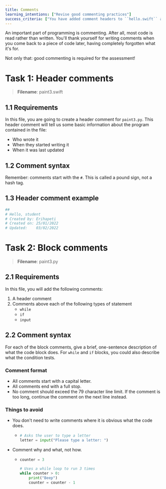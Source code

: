 ```yaml
---
title: Comments
learning_intentions: ["Revise good commenting practices"]
success_criteria: ["You have added comment headers to ``hello.swift`` and ``paint3.swift``"]
---
```


An important part of programming is commenting. After all, most code is read rather than written. You'll thank yourself for writing comments when you come back to a piece of code later, having completely forgotten what it's for.

Not only that: good commenting is required for the assessment!

# Task 1: Header comments

> **Filename**: paint3.swift

## 1.1 Requirements

In this file, you are going to create a header comment for ``paint3.py``. This header comment will tell us some basic information about the program contained in the file:
	
- Who wrote it
- When they started writing it
- When it was last updated

## 1.2 Comment syntax

Remember: comments start with the ``#``. This is called a pound sign, not a hash tag.

## 1.3 Header comment example

```python
##
# Hello, student
# Created by: Erihapeti
# Created on: 25/01/2022
# Updated:    03/02/2022
```

# Task 2: Block comments

> **Filename**: paint3.py

## 2.1 Requirements

In this file, you will add the following comments:
	
1. A header comment
2. Comments above each of the following types of statement
	- ``while``
	- ``if``
    - ``input``

## 2.2 Comment syntax

For each of the block comments, give a brief, one-sentence description of what the code block does. For ``while`` and ``if`` blocks, you could also describe what the condition tests.

### Comment format

- All comments start with a capital letter.
- All comments end with a full stop.
- No comment should exceed the 79 character line limit. If the comment is too long, continue the comment on the next line instead.
	
### Things to avoid

- You don't need to write comments where it is obvious what the code does.
  - ```python
    # Asks the user to type a letter
    letter = input("Please type a letter: ")
    ```
- Comment why and what, not how.
  - ```python
    counter = 3

    # Uses a while loop to run 3 times
    while counter > 0:
        print("Beep")
        counter = counter - 1
    ```